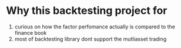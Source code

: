 # Why this backtesting project for 
1. curious on how the factor perfomance actually is compared to the finance book
2. most of backtesting library dont support the mutliasset trading

